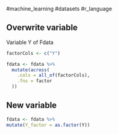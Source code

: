 #machine_learning #datasets #r_language 
## Overwrite variable
Variable Y of Fdata
```r
factorCols <- c("Y")

fdata <- fdata %>%
  mutate(across(
    .cols = all_of(factorCols),
    .fns = factor
  ))
```
## New variable

```r
fdata <- fdata %>%
mutate(Y_factor = as.factor(Y))
```
